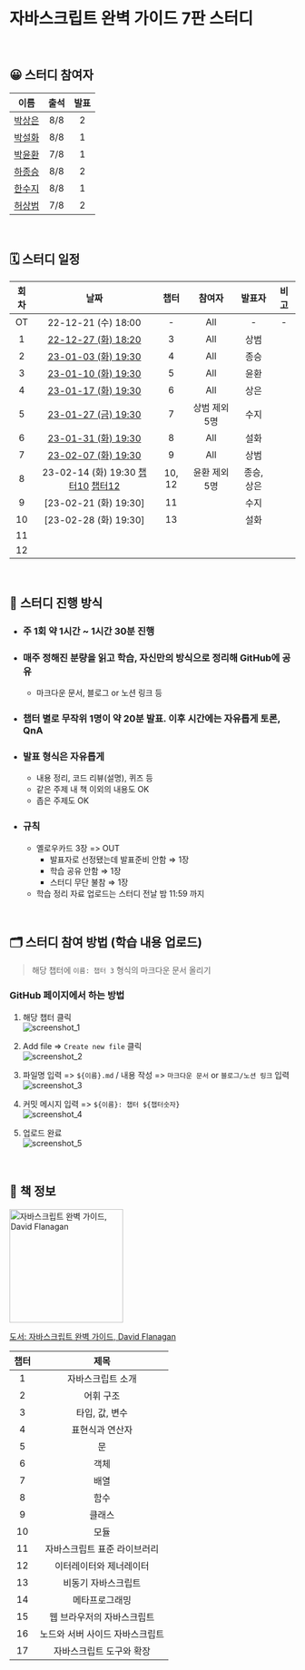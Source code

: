 # 자바스크립트 완벽 가이드 7판 스터디

<br>

## 😀 스터디 참여자

|                   이름                   | 출석 | 발표 |
| :--------------------------------------: | :--: | :--: |
|   [박상은](https://github.com/1-blue)    | 8/8  |  2   |
|   [박설화](https://github.com/iberis2)   | 8/8  |  1   |
|  [박윤환](https://github.com/yunhwan98)  | 7/8  |  1   |
|  [하종승](https://github.com/hajongon)   | 8/8  |  2   |
|  [한수지](https://github.com/nincoding)  | 8/8  |  1   |
| [허상범](https://github.com/sangbeomheo) | 7/8  |  2   |

<br>

## 🗓 스터디 일정

| 회차 |                                                                                               날짜                                                                                                |  챕터  |    참여자     |   발표자   | 비고 |
| :--: | :-----------------------------------------------------------------------------------------------------------------------------------------------------------------------------------------------: | :----: | :-----------: | :--------: | :--: |
|  OT  |                                                                                        22-12-21 (수) 18:00                                                                                        |   -    |      All      |     -      |  -   |
|  1   |                                                 [22-12-27 (화) 18:20](/%5Bch_03%5D%20%ED%83%80%EC%9E%85%2C%20%EA%B0%92%2C%20%EB%B3%80%EC%88%98/)                                                  |   3    |      All      |    상범    |      |
|  2   |                                             [23-01-03 (화) 19:30](/%5Bch_04%5D%20%ED%91%9C%ED%98%84%EC%8B%9D%EA%B3%BC%20%EC%97%B0%EC%82%B0%EC%9E%90/)                                             |   4    |      All      |    종승    |      |
|  3   |                                                                         [23-01-10 (화) 19:30](/%5Bch_05%5D%20%EB%AC%B8/)                                                                          |   5    |      All      |    윤환    |      |
|  4   |                                                                     [23-01-17 (화) 19:30](/%5Bch_06%5D%20%EA%B0%9D%EC%B2%B4/)                                                                     |   6    |      All      |    상은    |      |
|  5   |                                                                     [23-01-27 (금) 19:30](/%5Bch_07%5D%20%EB%B0%B0%EC%97%B4/)                                                                     |   7    | 상범 제외 5명 |    수지    |      |
|  6   |                                                                     [23-01-31 (화) 19:30](/%5Bch_08%5D%20%ED%95%A8%EC%88%98/)                                                                     |   8    |      All      |    설화    |      |
|  7   |                                                                [23-02-07 (화) 19:30](/%5Bch_09%5D%20%ED%81%B4%EB%9E%98%EC%8A%A4/)                                                                 |   9    |      All      |    상범    |      |
|  8   | 23-02-14 (화) 19:30 [챕터10](/%5Bch_10%5D%20%EB%AA%A8%EB%93%88/) [챕터12](/%5Bch_12%5D%20%EC%9D%B4%ED%84%B0%EB%A0%88%EC%9D%B4%ED%84%B0%EC%99%80%20%EC%A0%9C%EB%84%88%EB%A0%88%EC%9D%B4%ED%84%B0/) | 10, 12 | 윤환 제외 5명 | 종승, 상은 |      |
|  9   |                                                                                       [23-02-21 (화) 19:30]                                                                                       |   11   |               |    수지    |      |
|  10  |                                                                                       [23-02-28 (화) 19:30]                                                                                       |   13   |               |    설화    |      |
|  11  |                                                                                                                                                                                                   |        |               |            |      |
|  12  |                                                                                                                                                                                                   |        |               |            |      |

<br>

## 🔖 스터디 진행 방식

- ### 주 1회 약 1시간 ~ 1시간 30분 진행
- ### 매주 정해진 분량을 읽고 학습, 자신만의 방식으로 정리해 GitHub에 공유
  - 마크다운 문서, 블로그 or 노션 링크 등
- ### 챕터 별로 무작위 1명이 약 20분 발표. 이후 시간에는 자유롭게 토론, QnA
- ### 발표 형식은 자유롭게
  - 내용 정리, 코드 리뷰(설명), 퀴즈 등
  - 같은 주제 내 책 이외의 내용도 OK
  - 좁은 주제도 OK
- ### 규칙
  - 옐로우카드 3장 => OUT
    - 발표자로 선정됐는데 발표준비 안함 ⇒ 1장
    - 학습 공유 안함 ⇒ 1장
    - 스터디 무단 불참 ⇒ 1장
  - 학습 정리 자료 업로드는 스터디 전날 밤 11:59 까지

<br>

## 🗂 스터디 참여 방법 (학습 내용 업로드)

> 해당 챕터에 `이름: 챕터 3` 형식의 마크다운 문서 올리기

### GitHub 페이지에서 하는 방법

1. 해당 챕터 클릭  
   ![screenshot_1](https://user-images.githubusercontent.com/41741221/208923974-72ac2a8c-0388-40b1-ae62-1919fcced04c.jpg)

2. Add file => `Create new file` 클릭  
   ![screenshot_2](https://user-images.githubusercontent.com/41741221/208923977-7f8eafdd-ee9e-4b9f-be87-947a3c95fa72.jpg)

3. 파일명 입력 => `${이름}.md` / 내용 작성 => `마크다운 문서` or `블로그/노션 링크` 입력  
   ![screenshot_3](https://user-images.githubusercontent.com/41741221/208923979-401ab059-8ca5-40a5-92e9-1b0f519c0a53.jpg)

4. 커밋 메시지 입력 => `${이름}: 챕터 ${챕터숫자}`  
   ![screenshot_4](https://user-images.githubusercontent.com/41741221/208925395-4b47e527-42d7-4a7c-9449-fd3bfdffac20.jpg)

5. 업로드 완료  
   ![screenshot_5](https://user-images.githubusercontent.com/41741221/208925950-38510c3c-763a-4af0-8b5b-cf0c14e564e9.jpg)

<br>

## 📖 책 정보

<img width="200" src="https://user-images.githubusercontent.com/60775453/162977636-b8255334-a25a-4dcc-8173-65e5deeb107c.jpeg" alt="자바스크립트 완벽 가이드, David Flanagan">

[도서: 자바스크립트 완벽 가이드, David Flanagan](https://product.kyobobook.co.kr/detail/S000001033131)

| 챕터 |              제목               |
| :--: | :-----------------------------: |
|  1   |        자바스크립트 소개        |
|  2   |            어휘 구조            |
|  3   |         타입, 값, 변수          |
|  4   |         표현식과 연산자         |
|  5   |               문                |
|  6   |              객체               |
|  7   |              배열               |
|  8   |              함수               |
|  9   |             클래스              |
|  10  |              모듈               |
|  11  |  자바스크립트 표준 라이브러리   |
|  12  |     이터레이터와 제너레이터     |
|  13  |       비동기 자바스크립트       |
|  14  |         메타프로그래밍          |
|  15  |   웹 브라우저의 자바스크립트    |
|  16  | 노드와 서버 사이드 자바스크립트 |
|  17  |    자바스크립트 도구와 확장     |
